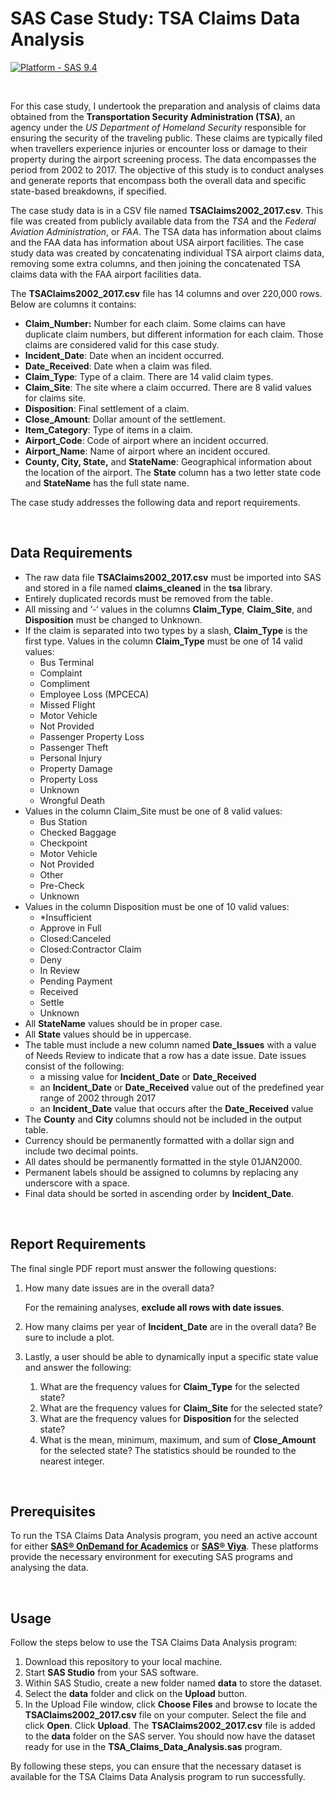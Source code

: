 # SAS Case Study: TSA Claims Data Analysis
[![Platform - SAS 9.4](https://img.shields.io/badge/Platform-SAS_9.4-0766d1)](https://documentation.sas.com/doc/en/pgmsascdc/9.4_3.5/whatsnew/p07ec8vqwrr6i9n1ptnai8ui5ebo.htm)

<br>

For this case study, I undertook the preparation and analysis of claims data obtained from the **Transportation Security Administration (TSA)**, an agency under the *US Department of Homeland Security* responsible for ensuring the security of the traveling public. These claims are typically filed when travellers experience injuries or encounter loss or damage to their property during the airport screening process. The data encompasses the period from 2002 to 2017. The objective of this study is to conduct analyses and generate reports that encompass both the overall data and specific state-based breakdowns, if specified.

The case study data is in a CSV file named **TSAClaims2002_2017.csv**. This file was created from publicly available data from the *TSA* and the *Federal Aviation Administration*, or *FAA*. The TSA data has information about claims and the FAA data has information about USA airport facilities. The case study data was created by concatenating individual TSA airport claims data, removing some extra columns, and then joining the concatenated TSA claims data with the FAA airport facilities data.

The  **TSAClaims2002_2017.csv** file has 14 columns and over 220,000 rows. Below are columns it contains: 

- **Claim_Number:** Number for each claim. Some claims can have duplicate claim numbers, but different information for each claim. Those claims are considered valid for this case study.
- **Incident_Date**: Date when an incident occurred.
- **Date_Received**: Date when a claim was filed.
- **Claim_Type**: Type of a claim. There are 14 valid claim types.
- **Claim_Site**: The site where a claim occurred. There are 8 valid values for claims site.
- **Disposition**: Final settlement of a claim.
- **Close_Amount**: Dollar amount of the settlement.
- **Item_Category**: Type of items in a claim.
- **Airport_Code**: Code of airport where an incident occurred.
- **Airport_Name**: Name of airport where an incident occured.
- **County, City, State,** and **StateName**: Geographical information about the location of the airport. The **State** column has a two letter state code and **StateName** has the full state name.

The case study addresses the following data and report requirements.

<br>

## Data Requirements

- The raw data file **TSAClaims2002_2017.csv** must be imported into SAS and stored in a file named **claims_cleaned** in the **tsa** library.
- Entirely duplicated records must be removed from the table.
- All missing and ‘-‘ values in the columns **Claim_Type**, **Claim_Site**, and **Disposition** must be changed to Unknown.
- If the claim is separated into two types by a slash, **Claim_Type** is the first type. Values in the column **Claim_Type** must be one of 14 valid values:
    - Bus Terminal
    - Complaint
    - Compliment
    - Employee Loss (MPCECA)
    - Missed Flight
    - Motor Vehicle
    - Not Provided
    - Passenger Property Loss
    - Passenger Theft
    - Personal Injury
    - Property Damage
    - Property Loss
    - Unknown
    - Wrongful Death
- Values in the column Claim_Site must be one of 8 valid values:
    - Bus Station
    - Checked Baggage
    - Checkpoint
    - Motor Vehicle
    - Not Provided
    - Other
    - Pre-Check
    - Unknown
- Values in the column Disposition must be one of 10 valid values:
    - *Insufficient
    - Approve in Full
    - Closed:Canceled
    - Closed:Contractor Claim
    - Deny
    - In Review
    - Pending Payment
    - Received
    - Settle
    - Unknown
- All **StateName** values should be in proper case.
- All **State** values should be in uppercase.
- The table must include a new column named **Date_Issues** with a value of Needs Review to indicate that a row has a date issue. Date issues consist of the following:
    - a missing value for **Incident_Date** or **Date_Received**
    - an **Incident_Date** or **Date_Received** value out of the predefined year range of 2002 through 2017
    - an **Incident_Date** value that occurs after the **Date_Received** value
- The **County** and **City** columns should not be included in the output table.
- Currency should be permanently formatted with a dollar sign and include two decimal points.
- All dates should be permanently formatted in the style 01JAN2000.
- Permanent labels should be assigned to columns by replacing any underscore with a space.
- Final data should be sorted in ascending order by **Incident_Date**.

<br>

## Report Requirements

The final single PDF report must answer the following questions:

1. How many date issues are in the overall data? 

    For the remaining analyses, **exclude all rows with date issues**. 

2. How many claims per year of **Incident_Date** are in the overall data? Be sure to include a plot.
3. Lastly, a user should be able to dynamically input a specific state value and answer the following: 
   1. What are the frequency values for **Claim_Type** for the selected state?
   2. What are the frequency values for **Claim_Site** for the selected state? 
   3. What are the frequency values for **Disposition** for the selected state? 
   4. What is the mean, minimum, maximum, and sum of **Close_Amount** for the selected state? The statistics should be rounded to the nearest integer.

<br>

## Prerequisites

To run the TSA Claims Data Analysis program, you need an active account for either [**SAS® OnDemand for Academics**](https://welcome.oda.sas.com/) or **[SAS® Viya](https://www.sas.com/en_au/software/viya.html)**. These platforms provide the necessary environment for executing SAS programs and analysing the data.

<br>

## **Usage**

Follow the steps below to use the TSA Claims Data Analysis program:

1. Download this repository to your local machine.
2. Start **SAS Studio** from your SAS software.
3. Within SAS Studio, create a new folder named **data** to store the dataset.
4. Select the **data** folder and click on the **Upload** button.
5. In the Upload File window, click **Choose Files** and browse to locate the **TSAClaims2002_2017.csv** file on your computer. Select the file and click **Open**. Click **Upload**. The **TSAClaims2002_2017.csv** file is added to the **data** folder on the SAS server. You should now have the dataset ready for use in the **TSA_Claims_Data_Analysis.sas** program.

By following these steps, you can ensure that the necessary dataset is available for the TSA Claims Data Analysis program to run successfully.

<br>
